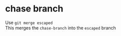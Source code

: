 # chase branch
Use `git merge escaped`<br/>
This merges the `chase-branch` into the `escaped` branch